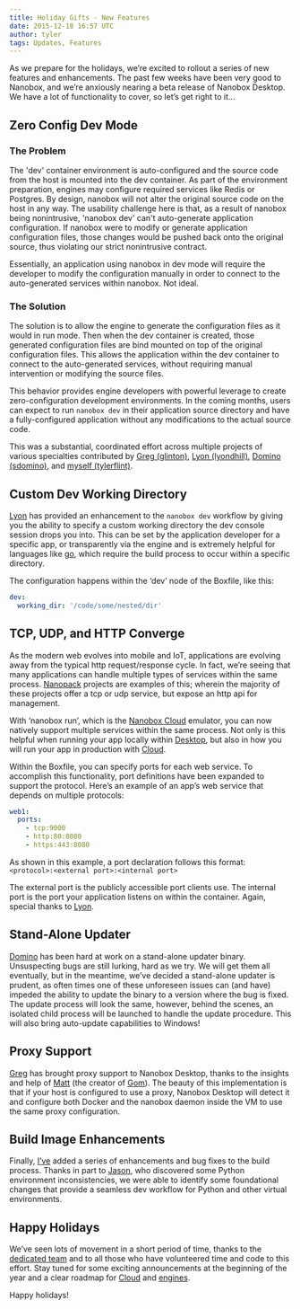 ```yaml
---
title: Holiday Gifts - New Features
date: 2015-12-18 16:57 UTC
author: tyler
tags: Updates, Features
---
```


As we prepare for the holidays, we’re excited to rollout a series of new features and enhancements. The past few weeks have been very good to Nanobox, and we’re anxiously nearing a beta release of Nanobox Desktop. We have a lot of functionality to cover, so let’s get right to it...

## Zero Config Dev Mode

### The Problem

The 'dev' container environment is auto-configured and the source code from the host is mounted into the dev container. As part of the environment preparation, engines may configure required services like Redis or Postgres. By design, nanobox will not alter the original source code on the host in any way. The usability challenge here is that, as a result of nanobox being nonintrusive, 'nanobox dev' can't auto-generate application configuration. If nanobox were to modify or generate application configuration files, those changes would be pushed back onto the original source, thus violating our strict nonintrusive contract.

Essentially, an application using nanobox in dev mode will require the developer to modify the configuration manually in order to connect to the auto-generated services within nanobox. Not ideal.

### The Solution

The solution is to allow the engine to generate the configuration files as it would in run mode. Then when the dev container is created, those generated configuration files are bind mounted on top of the original configuration files. This allows the application within the dev container to connect to the auto-generated services, without requiring manual intervention or modifying the source files. 

This behavior provides engine developers with powerful leverage to create zero-configuration development environments. In the coming months, users can expect to run `nanobox dev` in their application source directory and have a fully-configured application without any modifications to the actual source code.

This was a substantial, coordinated effort across multiple projects of various specialties contributed by [Greg (glinton)](https://github.com/glinton), [Lyon (lyondhill)](https://github.com/lyondhill), [Domino (sdomino)](https://github.com/sdomino), and [myself (tylerflint)](https://github.com/tylerflint). 

## Custom Dev Working Directory

[Lyon](https://github.com/lyondhill) has provided an enhancement to the `nanobox dev` workflow by giving you the ability to specify a custom working directory the dev console session drops you into. This can be set by the application developer for a specific app, or transparently via the engine and is extremely helpful for languages like [go](https://golang.org/), which require the build process to occur within a specific directory. 

The configuration happens within the ‘dev’ node of the Boxfile, like this:

```yaml
dev:
  working_dir: '/code/some/nested/dir'
```

## TCP, UDP, and HTTP Converge

As the modern web evolves into mobile and IoT, applications are evolving away from the typical http request/response cycle. In fact, we’re seeing that many applications can handle multiple types of services within the same process. [Nanopack](http://nanopack.io/) projects are examples of this; wherein the majority of these projects offer a tcp or udp service, but expose an http api for management. 

With ‘nanobox run’, which is the [Nanobox Cloud](https://nanobox.io/cloud/) emulator, you can now natively support multiple services within the same process. Not only is this helpful when running your app locally within [Desktop](https://desktop.nanobox.io/), but also in how you will run your app in production with [Cloud](https://nanobox.io/cloud/).

Within the Boxfile, you can specify ports for each web service. To accomplish this functionality, port definitions have been expanded to support the protocol. Here’s an example of an app’s web service that depends on multiple protocols:

```yaml
web1:
  ports:
    - tcp:9000
    - http:80:8080
    - https:443:8080
```

As shown in this example, a port declaration follows this format: `<protocol>:<external port>:<internal port>`

The external port is the publicly accessible port clients use. The internal port is the port your application listens on within the container. Again, special thanks to [Lyon](https://github.com/lyondhill).

## Stand-Alone Updater

[Domino](https://github.com/sdomino) has been hard at work on a stand-alone updater binary. Unsuspecting bugs are still lurking, hard as we try. We will get them all eventually, but in the meantime, we’ve decided a stand-alone updater is prudent, as often times one of these unforeseen issues can (and have) impeded the ability to update the binary to a version where the bug is fixed. The update process will look the same, however, behind the scenes, an isolated child process will be launched to handle the update procedure. This will also bring auto-update capabilities to Windows!

## Proxy Support

[Greg](https://github.com/glinton) has brought proxy support to Nanobox Desktop, thanks to the insights and help of [Matt](https://github.com/mattn) (the creator of [Gom](https://github.com/mattn/gom)). The beauty of this implementation is that if your host is configured to use a proxy, Nanobox Desktop will detect it and configure both Docker and the nanobox daemon inside the VM to use the same proxy configuration.

## Build Image Enhancements

Finally, [I’ve](https://github.com/tylerflint) added a series of enhancements and bug fixes to the build process. Thanks in part to [Jason](https://github.com/jason-riddle), who discovered some Python environment inconsistencies, we were able to identify some foundational changes that provide a seamless dev workflow for Python and other virtual environments. 

## Happy Holidays
We’ve seen lots of movement in a short period of time, thanks to the [dedicated team](https://github.com/orgs/nanobox-io/people) and to all those who have volunteered time and code to this effort. Stay tuned for some exciting announcements at the beginning of the year and a clear roadmap for [Cloud](https://nanobox.io/cloud/) and [engines](https://engines.nanobox.io/).

Happy holidays!
